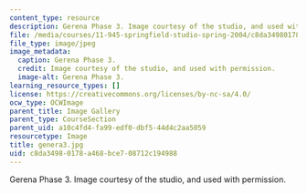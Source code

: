 ```yaml
---
content_type: resource
description: Gerena Phase 3. Image courtesy of the studio, and used with permission.
file: /media/courses/11-945-springfield-studio-spring-2004/c8da34980178a468bce708712c194988_genera3.jpg
file_type: image/jpeg
image_metadata:
  caption: Gerena Phase 3.
  credit: Image courtesy of the studio, and used with permission.
  image-alt: Gerena Phase 3.
learning_resource_types: []
license: https://creativecommons.org/licenses/by-nc-sa/4.0/
ocw_type: OCWImage
parent_title: Image Gallery
parent_type: CourseSection
parent_uid: a10c4fd4-fa99-edf0-dbf5-44d4c2aa5059
resourcetype: Image
title: genera3.jpg
uid: c8da3498-0178-a468-bce7-08712c194988
---
```

Gerena Phase 3. Image courtesy of the studio, and used with permission.
